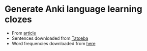 # Generate Anki language learning clozes

- From 
  [article](https://sookocheff.com/post/language/bulk-generating-cloze-deletions-for-learning-a-language-with-anki/)
- Sentences downloaded from [Tatoeba](https://tatoeba.org/en/downloads)
- Word frequencies downloaded from 
  [here](https://github.com/hermitdave/FrequencyWords)

